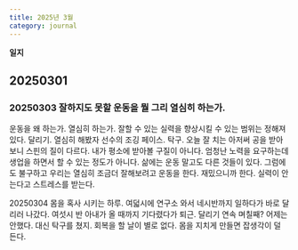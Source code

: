 ```yaml
---
title: 2025년 3월
category: journal
---
```


**일지**

20250301
-

### 20250303 잘하지도 못할 운동을 뭘 그리 열심히 하는가.
운동을 왜 하는가. 열심히 하는가. 잘할 수 있는 실력을 향상시킬 수 있는 범위는 정해져 있다.
달리기. 열심히 해봤자 선수의 조깅 페이스.
탁구. 오늘 잘 치는 아저써 공을 받아보니 스핀의 질이 다르다. 내가 평소에 받아볼 구질이 아니다.
엄청난 노력을 요구하는데 생업을 하면서 할 수 있는 정도가 아니다. 삶에는 운동 말고도 다른 것들이 있다.
그럼에도 불구하고 우리는 열심히 조금더 잘해보려고 운동을 한다.
재밌으니까 한다. 실력이 안는다고 스트레스를 받는다.

20250304
몸을 혹사 시키는 하루. 여덟시에 연구소 와서 네시반까지 일하다가 바로 달리러 나갔다.
여섯시 반 아내가 올 때까지 기다렸다가 퇴근. 
달리기 연속 며칠째? 어제는 안했다. 대신 탁구를 쳤지.
회복을 할 날이 별로 없다. 몸을 지치게 만들면 잡생각이 덜 든다.